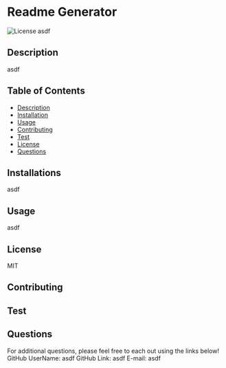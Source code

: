 
  # Readme Generator

  ![License](https://img.shields.io/badge/License-MIT-brightgreen)
  asdf


  ## Description

  asdf


  ## Table of Contents 

  - [Description](#description)
  - [Installation](#installation) 
  - [Usage](#usage) 
  - [Contributing](#contributing) 
  - [Test](#test) 
  - [License](#license) 
  - [Questions](#questions)


  ## Installations

 asdf


  ## Usage

 asdf


  ## License

  MIT 
 


  ## Contributing

  


  ## Test

  


  ## Questions

  


  For additional questions, please feel free to each out using the links below!
  GitHub UserName: asdf
  GitHub Link: asdf
  E-mail: asdf

  